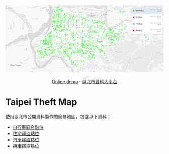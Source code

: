 ![demo](./demo.png)

<div align="center">

[Online demo](https://kc0506.github.io/taipei-theft-map/) · [臺北市資料大平台](https://data.taipei/)

</div>

# Taipei Theft Map

使用臺北市公開資料製作的簡易地圖，包含以下資料：
- [自行車竊盜點位](https://data.taipei/dataset/detail?id=5c5e9e13-9803-47c0-bbd2-1a4b3c11c49b)
- [住宅竊盜點位](https://data.taipei/dataset/detail?id=68785231-d6c5-47a1-b001-77eec70bec02)
- [汽車竊盜點位](https://data.taipei/dataset/detail?id=f87ad53e-79c7-48c4-aec4-f0fd8f99bfb2)
- [機車竊盜點位](https://data.taipei/dataset/detail?id=3a0e2289-a605-4eac-af30-f4af613f456d)

